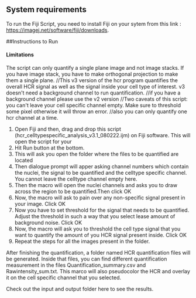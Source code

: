 ## System requirements

To run the Fiji Script, you need to install Fiji on your sytem from this link : https://imagej.net/software/fiji/downloads.

##Instructions to Run

#### Limitations
The script can only quantify a single plane image and not image stacks. If you have image stack, you have to make orthogonal projection to make them a single plane.
//This v3 version of the hcr program quantifies the overall HCR signal as well as the signal inside your cell type of interest. v3 doesn't need a background channel to run quantification. 
//if you have a background channel please use the v2 version
//Two caveats of this script:  you can't leave your cell specific channel empty. Make sure to threshold some pixel otherwise it will throw an error. 
//also you can only quantify  one hcr channel at a time.


1. Open Fiji and then, drag and drop this script (hcr_celltypespecific_analysis_v3.1_080222.ijm) on Fiji software. This will open the script for your
2. Hit Run button at the bottom.
3. This will ask you open the folder where the files to be quantified are located
4. Then dialogue prompt will apper asking channel numbers which contain the nuclei, the signal to be quantified and the celltype specific channel. You cannot leave the celltype channel empty here.
5. Then the macro will open the nuclei channels and asks you to draw across the region to be quantified.Then click OK
6. Now, the macro will ask to pain over any non-specific signal present in your image. Click OK
7. Now you have to set threshold for the signal that needs to be quantified. Adjust the threshold in such a way that you select lease amount of background noise. Click OK
8. Now, the macro will ask you to threshold the cell type signal that you want to quantify the amount of you HCR signal present inside. Click OK
9. Repeat the steps for all the images present in the folder. 

After finishing the quantification, a folder named HCR quantification files will be generated. Inside that files, you can find different quantification measurement in the files Quantification_summary.csv and Rawintensity_sum.txt. This marco will also pseudocolor the HCR and overlay it on the cell specific channel that you selected. 

Check out the input and output folder here to see the results. 
